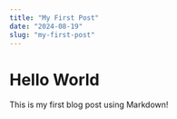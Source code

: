 ```yaml
---
title: "My First Post"
date: "2024-08-19"
slug: "my-first-post"
---
```


# Hello World

This is my first blog post using Markdown!

